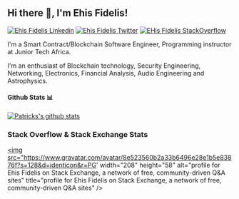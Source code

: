 <h2> Hi there 👋, I'm Ehis Fidelis! </h2>
    
[![Ehis Fidelis Linkedin](https://img.shields.io/badge/LinkedIn-0077B5?style=for-the-badge&logo=linkedin&logoColor=white)](https://www.linkedin.com/in/ehis-fidelis/)
[![Ehis Fidelis Twitter](https://img.shields.io/badge/Twitter-1DA1F2?style=for-the-badge&logo=twitter&logoColor=white)](https://twitter.com/ehis-io)
[![EHis Fidelis StackOverflow](https://img.shields.io/badge/StackOverflow-F48024?style=for-the-badge&logo=stackoverflow&logoColor=white)](https://stackoverflow.com/users/edit/18987856)
<!-- This is using base64 encoded image. If you have a small image, you can upload the base64 version of it :D https://www.base64-image.de/ -->

I'm a Smart Contract/Blockchain Software Engineer, Programming instructor  at Junior Tech Africa.
<!and founder and CEO of [Dutchman Network](https://www.dutchmannetwork.io/)>

I'm an enthusiast of Blockchain technology, Security Engineering, Networking, Electronics, Financial Analysis, Audio Engineering and Astrophysics.


#### Github Stats 📊

[![Patricks's github stats](https://github-readme-stats.vercel.app/api?username=PatrickAlphaC)](https://github.com/anuraghazra/github-readme-stats)


<!Be sure to join the [Chainlink](https://discord.gg/2YHSAey) discord!>


### Stack Overflow & Stack Exchange Stats


<a href="https://stackexchange.com/users/25141557/ehis-io"><img src="https://www.gravatar.com/avatar/8e523560b2a33b6496e28e1b5e83876f?s=128&d=identicon&r=PG' width="208" height="58" alt="profile for Ehis Fidelis on Stack Exchange, a network of free, community-driven Q&amp;A sites" title="profile for Ehis Fidelis on Stack Exchange, a network of free, community-driven Q&amp;A sites" /></a>
